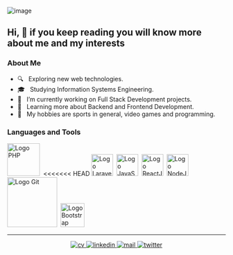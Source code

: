![image](https://user-images.githubusercontent.com/28927057/117526856-4909ba80-af9e-11eb-8192-dd4f7ca71851.png)

## Hi, 👋 if you keep reading you will know more about me and my interests

### About Me

- 🔍 &nbsp; Exploring new web technologies.
- 🎓 &nbsp; Studying Information Systems Engineering.
- 💼 &nbsp; I’m currently working on Full Stack Development projects.
- 🎯 &nbsp; Learning more about Backend and Frontend Development.
- 🎉 &nbsp; My hobbies are sports in general, video games and programming.

### Languages and Tools

<p>
  <img src="https://media.giphy.com/media/JqDcpPX8vWahUny0pE/giphy.gif" width="75" alt="Logo PHP">&nbsp
<<<<<<< HEAD
  <img src="https://media.giphy.com/media/y4qp2YuQLh5jjB6mdI/giphy.gif" width="50" alt="Logo Laravel">&nbsp
  <img src="https://media3.giphy.com/media/ln7z2eWriiQAllfVcn/200w.webp" width="50" alt="Logo JavaScript">&nbsp
  <img src="https://i.giphy.com/media/eNAsjO55tPbgaor7ma/200w.webp" width="50" alt="Logo ReactJs">&nbsp
  <img src="https://media3.giphy.com/media/kdFc8fubgS31b8DsVu/giphy.webp" width="50" alt="Logo NodeJs">&nbsp
  <img src="https://media.giphy.com/media/kH1DBkPNyZPOk0BxrM/giphy.gif" width="115" alt="Logo Git">&nbsp
  <img src="https://media.giphy.com/media/Sr8xDpMwVKOHUWDVRD/giphy.gif" width="55" alt="Logo Bootstrap">&nbsp;
<p>

---

<p  align="center">
    <!--
    <a target="_blank" href=""><img src="https://img.shields.io/badge/-WEB-FF4088?style=for-the-badge&logo=Hugo&logoColor=white"></img></a>
    -->
    <a target="_blank" href="https://drive.google.com/file/d/1zJ7k5k202iwW86erlEgv6sgpgaRxXO0y/view?usp=sharing">
        <img src="https://img.shields.io/badge/-CV-733A7C?style=for-the-badge&logo=Libreoffice&logoColor=white" alt="cv"/>
    </a>
    <a target="_blank" href="https://www.linkedin.com/in/emanuel-facundo-cruz/">
        <img src="https://img.shields.io/badge/-LinkedIn-0077B5?style=for-the-badge&logo=Linkedin&logoColor=white" alt="linkedin"/>
    </a>
    <a target="_blank" href="mailto:emanuelfacundocruz@gmail.com">
        <img src="https://img.shields.io/badge/-Gmail-D14836?style=for-the-badge&logo=Gmail&logoColor=white" alt="mail"/>
    </a>
    <!--<a target="_blank" href="https://medium.com/@thomas_george_thomas"><img src="https://img.shields.io/badge/-Medium-12100E?style=for-the-badge&logo=Medium&logoColor=white"></img></a>-->
    <a target="_blank" href="https://twitter.com/emacruz91">
        <img src="https://img.shields.io/badge/-Twitter-1DA1F2?style=for-the-badge&logo=Twitter&logoColor=white" alt="twitter"/>
    </a>
</p>
